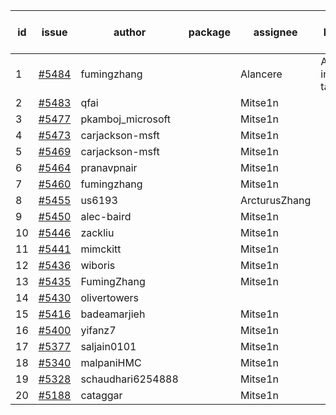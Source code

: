 | id | issue | author | package | assignee | bot advice | created date of issue | target release date | date from target |
| ------ | ------ | ------ | ------ | ------ | ------ | ------ | ------ | :-----: |
| 1 | [#5484](https://github.com/Azure/sdk-release-request/issues/5484) | fumingzhang |  | Alancere | Attention to inconsistent tag. | 09-12 | 09-26 |  |
| 2 | [#5483](https://github.com/Azure/sdk-release-request/issues/5483) | qfai |  | Mitse1n |  | 09-12 |  | 0 |
| 3 | [#5477](https://github.com/Azure/sdk-release-request/issues/5477) | pkamboj_microsoft |  | Mitse1n |  | 09-10 |  | 0 |
| 4 | [#5473](https://github.com/Azure/sdk-release-request/issues/5473) | carjackson-msft |  | Mitse1n |  | 09-09 |  | 0 |
| 5 | [#5469](https://github.com/Azure/sdk-release-request/issues/5469) | carjackson-msft |  | Mitse1n |  | 09-09 |  | 0 |
| 6 | [#5464](https://github.com/Azure/sdk-release-request/issues/5464) | pranavpnair |  | Mitse1n |  | 09-06 |  | 0 |
| 7 | [#5460](https://github.com/Azure/sdk-release-request/issues/5460) | fumingzhang |  | Mitse1n |  | 09-02 |  | 0 |
| 8 | [#5455](https://github.com/Azure/sdk-release-request/issues/5455) | us6193 |  | ArcturusZhang |  | 08-30 |  | 0 |
| 9 | [#5450](https://github.com/Azure/sdk-release-request/issues/5450) | alec-baird |  | Mitse1n |  | 08-30 |  | 0 |
| 10 | [#5446](https://github.com/Azure/sdk-release-request/issues/5446) | zackliu |  | Mitse1n |  | 08-26 |  | 0 |
| 11 | [#5441](https://github.com/Azure/sdk-release-request/issues/5441) | mimckitt |  | Mitse1n |  | 08-22 |  | 0 |
| 12 | [#5436](https://github.com/Azure/sdk-release-request/issues/5436) | wiboris |  | Mitse1n |  | 08-22 |  | 0 |
| 13 | [#5435](https://github.com/Azure/sdk-release-request/issues/5435) | FumingZhang |  | Mitse1n |  | 08-22 |  | 0 |
| 14 | [#5430](https://github.com/Azure/sdk-release-request/issues/5430) | olivertowers |  |  |  | 08-19 |  | 0 |
| 15 | [#5416](https://github.com/Azure/sdk-release-request/issues/5416) | badeamarjieh |  | Mitse1n |  | 08-12 |  | 0 |
| 16 | [#5400](https://github.com/Azure/sdk-release-request/issues/5400) | yifanz7 |  | Mitse1n |  | 08-07 |  | 0 |
| 17 | [#5377](https://github.com/Azure/sdk-release-request/issues/5377) | saljain0101 |  | Mitse1n |  | 07-26 |  | 0 |
| 18 | [#5340](https://github.com/Azure/sdk-release-request/issues/5340) | malpaniHMC |  | Mitse1n |  | 07-18 |  | 0 |
| 19 | [#5328](https://github.com/Azure/sdk-release-request/issues/5328) | schaudhari6254888 |  | Mitse1n |  | 07-10 |  | 0 |
| 20 | [#5188](https://github.com/Azure/sdk-release-request/issues/5188) | cataggar |  | Mitse1n |  | 05-08 |  | 0 |
